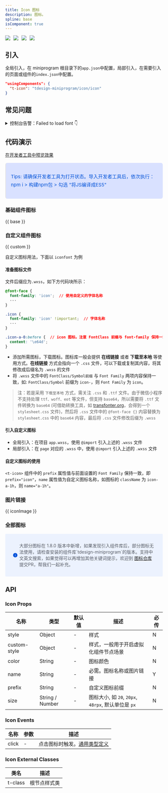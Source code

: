 ```yaml
---
title: Icon 图标
description: 图标。
spline: base
isComponent: true
---
```



<span class="coverages-badge" style="margin-right: 10px"><img src="https://img.shields.io/badge/coverages%3A%20lines-60%25-red" /></span><span class="coverages-badge" style="margin-right: 10px"><img src="https://img.shields.io/badge/coverages%3A%20functions-80%25-blue" /></span><span class="coverages-badge" style="margin-right: 10px"><img src="https://img.shields.io/badge/coverages%3A%20statements-60%25-red" /></span><span class="coverages-badge" style="margin-right: 10px"><img src="https://img.shields.io/badge/coverages%3A%20branches-82%25-blue" /></span>
## 引入

全局引入，在 miniprogram 根目录下的`app.json`中配置，局部引入，在需要引入的页面或组件的`index.json`中配置。

```json
"usingComponents": {
  "t-icon": "tdesign-miniprogram/icon/icon"
}
```

## 常见问题

<details>
  <summary>
    控制台告警：Failed to load font
    <span class="icon">👇</span>
  </summary>
  <p style="margin-top: 10px; color: rgba(0, 0, 0, .6)">
    告警属于开发者工具的 bug，可以忽略，具体可以看 <a href="https://developers.weixin.qq.com/miniprogram/dev/api/ui/font/wx.loadFontFace.html" target="_blank">官网文档</a>
  </p>
</details>

## 代码演示

<a href="https://developers.weixin.qq.com/s/wMINibmJ7WSQ" title="在开发者工具中预览效果" target="_blank" rel="noopener noreferrer"> 在开发者工具中预览效果 </a>

<blockquote style="background-color: #d9e1ff; font-size: 15px; line-height: 26px;margin: 16px 0 0;padding: 16px; border-radius: 6px; color: #0052d9" >
<p>Tips: 请确保开发者工具为打开状态。导入开发者工具后，依次执行：npm i > 构建npm包 > 勾选 "将JS编译成ES5"</p>
</blockquote>


### 基础组件图标

{{ base }}

### 自定义组件图标

{{ custom }}

自定义图标用法，下面以 `iconfont` 为例

#### 准备图标文件

文件后缀应为`.wxss`，如下方代码块所示：

```css
@font-face {
  font-family: 'icon';  // 使用自定义的字体名称
  ···
}

.icon {
  font-family: 'icon' !important;  // 字体名称
  ···
}

.icon-a-0:before {  // icon 图标。注意 FontClass 前缀与 font-family 保持一致
  content: '\e64d';
}
```
- 添加所需图标，下载图标。图标库一般会提供 **在线链接** 或者 **下载至本地** 等使用方式。**在线链接** 方式会指向一个 `.css` 文件，可以下载或复制其内容，将其修改成后缀名为 `.wxss` 的文件
- 将 `.wxss` 文件中的 `FontClass/Symbol前缀` 与 `Font Family` 两项内容保持一致，如: `FontClass/Symbol` 前缀为 `icon-`，则 `Font Family` 为 `icon`。

> 注：若是采用 `下载至本地` 方式，需关注 `.css` 和 `.ttf` 文件。由于微信小程序不支持处理 `ttf、woff、eot` 等文件，但支持 `base64`，所以需要将 `.ttf` 文件转换为 `base64`  (可借助转换工具，如 [transfonter.org](https://transfonter.org/)，会得到一个 `stylesheet.css` 文件)，然后将 `.css` 文件中的 `@font-face {}` 内容替换为 `stylesheet.css` 中的 `base64` 内容，最后将 `.css` 文件修改后缀为 `.wxss`

#### 引入自定义图标

- 全局引入：在项目 `app.wxss`，使用 `@import` 引入上述的 `.wxss` 文件
- 局部引入：在 `page` 对应的 `.wxss` 中，使用 `@import` 引入上述的 `.wxss` 文件

#### 自定义图标的使用

 `<t-icon>` 组件中的 `prefix` 属性值与前面设置的 `Font Family` 保持一致，即 `prefix="icon"`，`name` 属性值为自定义图标名称，如图标的 `className` 为 `icon-a-1h`，则 `name="a-1h"`。

### 图片链接

{{ iconImage }}

### 全部图标

<div style="background: #ecf2fe; display: flex; align-items: center; line-height: 20px; padding: 14px 24px; border-radius: 3px; color: #555a65;margin:16px 0">
  <svg fill="none" viewBox="0 0 16 16" width="16px" height="16px" style="margin-right: 5px">
    <path fill="#0052d9" d="M8 15A7 7 0 108 1a7 7 0 000 14zM7.4 4h1.2v1.2H7.4V4zm.1 2.5h1V12h-1V6.5z" fillOpacity="0.9"></path>
  </svg>
 <p style="flex: 1">大部分图标在 1.8.0 版本中新增，如果发现引入组件库后，部分图标无法使用，请检查安装的组件库`tdesign-miniprogram`的版本。支持中文英文搜索，如果觉得可以再增加其他关键词提示，欢迎到 <a href="https://github.com/Tencent/tdesign-icons/blob/develop/packages/view/src/manifest.js" target="_blank" > 图标仓库</a> 提交PR，帮我们一起补充。
 </p>
</div>

<td-icons-view />

## API

### Icon Props

名称 | 类型 | 默认值 | 描述 | 必传
-- | -- | -- | -- | --
style | Object | - | 样式 | N
custom-style | Object | - | 样式，一般用于开启虚拟化组件节点场景 | N
color | String | - | 图标颜色 | N
name | String | - | 必需。图标名称或图片链接 | Y
prefix | String | - | 自定义图标前缀 | N
size | String / Number | - | 图标大小, 如 `20`, `20px`, `48rpx`, 默认单位是 `px` | N

### Icon Events

名称 | 参数 | 描述
-- | -- | --
click | \- | 点击图标时触发。[通用类型定义](https://github.com/Tencent/tdesign-miniprogram/blob/develop/src/common/common.ts)
### Icon External Classes

类名 | 描述
-- | --
t-class | 根节点样式类
